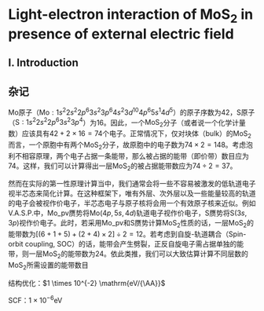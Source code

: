# Light-electron interaction of $\mathrm{MoS_2}$ in presence of external electric field

## I. Introduction

## 杂记
Mo原子（$\mathrm{Mo}: 1s^2 2s^2 2p^6 3s^2 3p^6 4s^2 3d^10 4p^6 5s^1 4d^5$）的原子序数为42，S原子（$\mathrm{S}: 1s^2 2s^2 2p^6 3s^2 3p^4$）为16。因此，一个$\mathrm{MoS_2}$分子（或者说一个化学计量数）应该具有$42+2 \times 16=74$个电子。正常情况下，仅对块体（bulk）的$\mathrm{MoS_2}$而言，一个原胞中有两个$\mathrm{MoS_2}$分子，故原胞中的电子数为$74 \times 2=148$。考虑泡利不相容原理，两个电子占据一条能带，那么被占据的能带（即价带）数目应为74。这样，我们可以计算得出一层$\mathrm{MoS_2}$的被占据能带数应为$74 \div 2 = 37$。

然而在实际的第一性原理计算当中，我们通常会将一些不容易被激发的低轨道电子视半芯态来简化计算。在这种框架下，唯有外层、次外层以及一些能量较高的轨道的电子会被视作价电子，半芯态电子与原子核将会用一个有效原子核来近似。例如V.A.S.P.中，Mo_pv赝势将$\mathrm{Mo} (4p, 5s, 4d)$轨道电子视作价电子，S赝势将$\mathrm{S} (3s, 3p)$视作价电子。此时，若采用Mo_pv和S赝势计算$\mathrm{MoS_2}$性质的话，一层$\mathrm{MoS_2}$的能带数为$[(6+1+5)+(2+4) \times 2] \div 2 = 12$。若考虑到自旋-轨道耦合（Spin-orbit coupling, SOC）的话，能带会产生劈裂，正反自旋电子需占据单独的能带，则一层$\mathrm{MoS_2}$的能带数为24。依此类推，我们可以大致估算计算不同层数的$\mathrm{MoS_2}$所需设置的能带数目



结构优化：$1 \times 10^{-2} \mathrm{eV/{\AA}}$

SCF：$1 \times 10^{-6} \mathrm{eV}$



